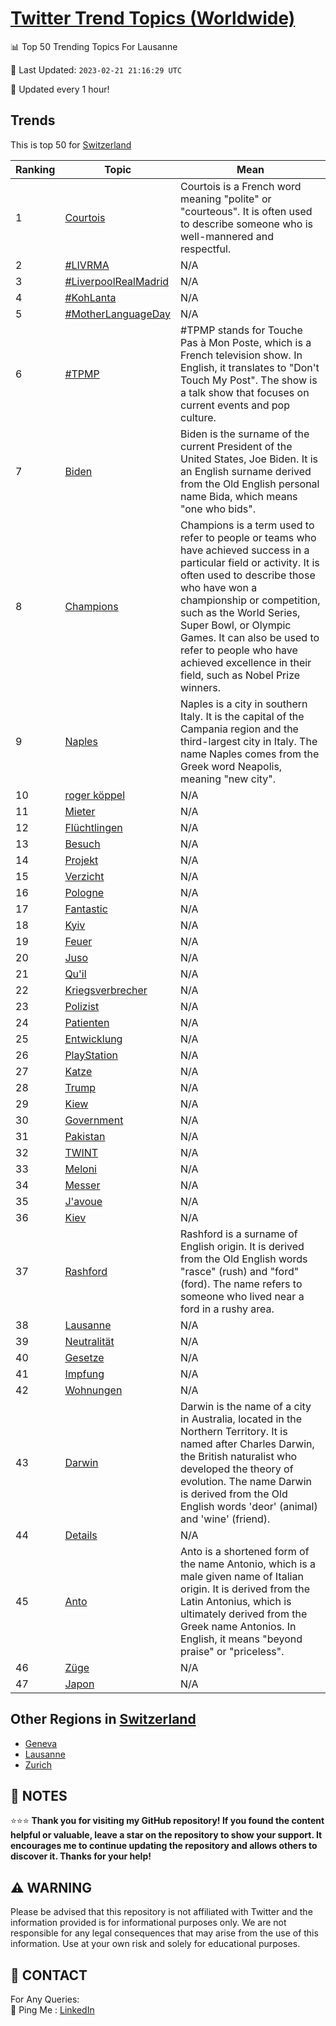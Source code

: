 [Twitter Trend Topics (Worldwide)](https://github.com/ErcinDedeoglu/Twitter-Trend-Topics)
==========


📊 Top 50 Trending Topics For Lausanne

📆 Last Updated: `2023-02-21 21:16:29 UTC`

🔧 Updated every 1 hour!


## Trends

This is top 50 for [Switzerland](</Switzerland>)

| Ranking | Topic | Mean |
| ------- | ------------ | ------------ |
| 1 | [Courtois](http://twitter.com/search?q=Courtois) | Courtois is a French word meaning "polite" or "courteous". It is often used to describe someone who is well-mannered and respectful. |
| 2 | [#LIVRMA](http://twitter.com/search?q=%23LIVRMA) | N/A |
| 3 | [#LiverpoolRealMadrid](http://twitter.com/search?q=%23LiverpoolRealMadrid) | N/A |
| 4 | [#KohLanta](http://twitter.com/search?q=%23KohLanta) | N/A |
| 5 | [#MotherLanguageDay](http://twitter.com/search?q=%23MotherLanguageDay) | N/A |
| 6 | [#TPMP](http://twitter.com/search?q=%23TPMP) | #TPMP stands for Touche Pas à Mon Poste, which is a French television show. In English, it translates to "Don't Touch My Post". The show is a talk show that focuses on current events and pop culture. |
| 7 | [Biden](http://twitter.com/search?q=Biden) | Biden is the surname of the current President of the United States, Joe Biden. It is an English surname derived from the Old English personal name Bida, which means "one who bids". |
| 8 | [Champions](http://twitter.com/search?q=Champions) | Champions is a term used to refer to people or teams who have achieved success in a particular field or activity. It is often used to describe those who have won a championship or competition, such as the World Series, Super Bowl, or Olympic Games. It can also be used to refer to people who have achieved excellence in their field, such as Nobel Prize winners. |
| 9 | [Naples](http://twitter.com/search?q=Naples) | Naples is a city in southern Italy. It is the capital of the Campania region and the third-largest city in Italy. The name Naples comes from the Greek word Neapolis, meaning "new city". |
| 10 | [roger köppel](http://twitter.com/search?q=roger+k%c3%b6ppel) | N/A |
| 11 | [Mieter](http://twitter.com/search?q=Mieter) | N/A |
| 12 | [Flüchtlingen](http://twitter.com/search?q=Fl%c3%bcchtlingen) | N/A |
| 13 | [Besuch](http://twitter.com/search?q=Besuch) | N/A |
| 14 | [Projekt](http://twitter.com/search?q=Projekt) | N/A |
| 15 | [Verzicht](http://twitter.com/search?q=Verzicht) | N/A |
| 16 | [Pologne](http://twitter.com/search?q=Pologne) | N/A |
| 17 | [Fantastic](http://twitter.com/search?q=Fantastic) | N/A |
| 18 | [Kyiv](http://twitter.com/search?q=Kyiv) | N/A |
| 19 | [Feuer](http://twitter.com/search?q=Feuer) | N/A |
| 20 | [Juso](http://twitter.com/search?q=Juso) | N/A |
| 21 | [Qu'il](http://twitter.com/search?q=Qu%27il) | N/A |
| 22 | [Kriegsverbrecher](http://twitter.com/search?q=Kriegsverbrecher) | N/A |
| 23 | [Polizist](http://twitter.com/search?q=Polizist) | N/A |
| 24 | [Patienten](http://twitter.com/search?q=Patienten) | N/A |
| 25 | [Entwicklung](http://twitter.com/search?q=Entwicklung) | N/A |
| 26 | [PlayStation](http://twitter.com/search?q=PlayStation) | N/A |
| 27 | [Katze](http://twitter.com/search?q=Katze) | N/A |
| 28 | [Trump](http://twitter.com/search?q=Trump) | N/A |
| 29 | [Kiew](http://twitter.com/search?q=Kiew) | N/A |
| 30 | [Government](http://twitter.com/search?q=Government) | N/A |
| 31 | [Pakistan](http://twitter.com/search?q=Pakistan) | N/A |
| 32 | [TWINT](http://twitter.com/search?q=TWINT) | N/A |
| 33 | [Meloni](http://twitter.com/search?q=Meloni) | N/A |
| 34 | [Messer](http://twitter.com/search?q=Messer) | N/A |
| 35 | [J'avoue](http://twitter.com/search?q=J%27avoue) | N/A |
| 36 | [Kiev](http://twitter.com/search?q=Kiev) | N/A |
| 37 | [Rashford](http://twitter.com/search?q=Rashford) | Rashford is a surname of English origin. It is derived from the Old English words "rasce" (rush) and "ford" (ford). The name refers to someone who lived near a ford in a rushy area. |
| 38 | [Lausanne](http://twitter.com/search?q=Lausanne) | N/A |
| 39 | [Neutralität](http://twitter.com/search?q=Neutralit%c3%a4t) | N/A |
| 40 | [Gesetze](http://twitter.com/search?q=Gesetze) | N/A |
| 41 | [Impfung](http://twitter.com/search?q=Impfung) | N/A |
| 42 | [Wohnungen](http://twitter.com/search?q=Wohnungen) | N/A |
| 43 | [Darwin](http://twitter.com/search?q=Darwin) | Darwin is the name of a city in Australia, located in the Northern Territory. It is named after Charles Darwin, the British naturalist who developed the theory of evolution. The name Darwin is derived from the Old English words 'deor' (animal) and 'wine' (friend). |
| 44 | [Details](http://twitter.com/search?q=Details) | N/A |
| 45 | [Anto](http://twitter.com/search?q=Anto) | Anto is a shortened form of the name Antonio, which is a male given name of Italian origin. It is derived from the Latin Antonius, which is ultimately derived from the Greek name Antonios. In English, it means "beyond praise" or "priceless". |
| 46 | [Züge](http://twitter.com/search?q=Z%c3%bcge) | N/A |
| 47 | [Japon](http://twitter.com/search?q=Japon) | N/A |



## Other Regions in [Switzerland](</Switzerland>)

* [Geneva](</Switzerland/Geneva.md>)
* [Lausanne](</Switzerland/Lausanne.md>)
* [Zurich](</Switzerland/Zurich.md>)



## 📝 NOTES

⭐⭐⭐ **Thank you for visiting my GitHub repository! If you found the content helpful or valuable, leave a star on the repository to show your support. It encourages me to continue updating the repository and allows others to discover it. Thanks for your help!**


## ⚠️ WARNING

Please be advised that this repository is not affiliated with Twitter and the information provided is for informational purposes only. We are not responsible for any legal consequences that may arise from the use of this information. Use at your own risk and solely for educational purposes.


## 📨 CONTACT

 For Any Queries:  
            🏓 Ping Me : [LinkedIn](https://www.linkedin.com/in/ercindedeoglu/)
